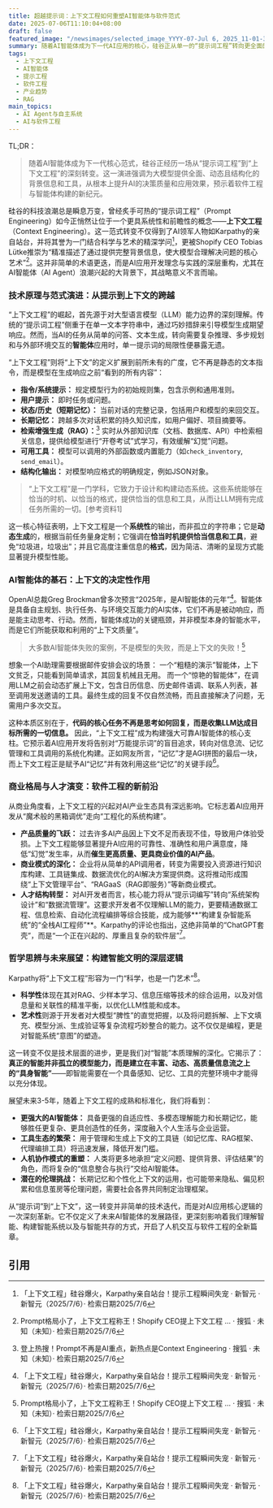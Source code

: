 ```yaml
---
title: 超越提示词：上下文工程如何重塑AI智能体与软件范式
date: 2025-07-06T11:10:04+08:00
draft: false
featured_image: "/newsimages/selected_image_YYYY-07-Jul 6, 2025_11-01-39-786.jpg"
summary: 随着AI智能体成为下一代AI应用的核心，硅谷正从单一的“提示词工程”转向更全面的“上下文工程”。这一新范式通过为大模型提供动态、多维度的背景信息和工具，显著提升AI的决策质量和可靠性，标志着AI开发从指令式交互迈向智能系统构建，并对未来的软件工程和人机协作模式产生深远影响。
tags: 
  - 上下文工程
  - AI智能体
  - 提示工程
  - 软件工程
  - 产业趋势
  - RAG
main_topics: 
  - AI Agent与自主系统
  - AI与软件工程
---
```


TL;DR：
>随着AI智能体成为下一代核心范式，硅谷正经历一场从“提示词工程”到“上下文工程”的深刻转变。这一演进强调为大模型提供全面、动态且结构化的背景信息和工具，从根本上提升AI的决策质量和应用效果，预示着软件工程与智能体构建的新纪元。

硅谷的科技浪潮总是瞬息万变，曾经炙手可热的“提示词工程”（Prompt Engineering）如今正悄然让位于一个更具系统性和前瞻性的概念——**上下文工程**（Context Engineering）。这一范式转变不仅得到了AI领军人物如Karpathy的亲自站台，并将其誉为一门结合科学与艺术的精深学问[^1]，更被Shopify CEO Tobias Lütke推崇为“精准描述了通过提供完整背景信息，使大模型合理解决问题的核心艺术”[^4]。这并非简单的术语更迭，而是AI应用开发理念与实践的深层重构，尤其在AI智能体（AI Agent）浪潮兴起的大背景下，其战略意义不言而喻。

### 技术原理与范式演进：从提示到上下文的跨越

“上下文工程”的崛起，首先源于对大型语言模型（LLM）能力边界的深刻理解。传统的“提示词工程”侧重于在单一文本字符串中，通过巧妙措辞来引导模型生成期望响应。然而，当AI的任务从简单的问答、文本生成，转向需要复杂推理、多步规划和与外部环境交互的**智能体**应用时，单一提示词的局限性便暴露无遗。

“上下文工程”则将“上下文”的定义扩展到前所未有的广度，它不再是静态的文本指令，而是模型在生成响应之前“看到的所有内容”：
*   **指令/系统提示：** 规定模型行为的初始规则集，包含示例和通用准则。
*   **用户提示：** 即时任务或问题。
*   **状态/历史（短期记忆）：** 当前对话的完整记录，包括用户和模型的来回交互。
*   **长期记忆：** 跨越多次对话积累的持久知识库，如用户偏好、项目摘要等。
*   **检索增强生成（RAG）：**[^2] 实时从外部知识库（文档、数据库、API）中检索相关信息，提供给模型进行“开卷考试”式学习，有效缓解“幻觉”问题。
*   **可用工具：** 模型可以调用的外部函数或内置能力（如`check_inventory`, `send_email`）。
*   **结构化输出：** 对模型响应格式的明确规定，例如JSON对象。

>“上下文工程”是一门学科，它致力于设计和构建动态系统。这些系统能够在恰当的时机、以恰当的格式，提供恰当的信息和工具，从而让LLM拥有完成任务所需的一切。[参考资料1]

这一核心特征表明，上下文工程是一个**系统性**的输出，而非孤立的字符串；它是**动态生成**的，根据当前任务量身定制；它强调在**恰当时机提供恰当信息和工具**，避免“垃圾进，垃圾出”；并且它高度注重信息的**格式**，因为简洁、清晰的呈现方式能显著提升模型性能。

### AI智能体的基石：上下文的决定性作用

OpenAI总裁Greg Brockman曾多次预言“2025年，是AI智能体的元年”[^1]。智能体是具备自主规划、执行任务、与环境交互能力的AI实体，它们不再是被动响应，而是能主动思考、行动。然而，智能体成功的关键瓶颈，并非模型本身的智能水平，而是它们所能获取和利用的“上下文质量”。

>大多数AI智能体失败的案例，不是模型的失败，而是上下文的失败！[^4]

想象一个AI助理需要根据邮件安排会议的场景：
一个“粗糙的演示”智能体，上下文贫乏，只能看到简单请求，其回复机械且无用。
而一个“惊艳的智能体”，在调用LLM之前会动态扩展上下文，包含日历信息、历史邮件语调、联系人列表，甚至调用发送邀请的工具。最终生成的回复不仅自然流畅，而且直接解决了问题，无需用户多次交互。

这种本质区别在于，**代码的核心任务不再是思考如何回复，而是收集LLM达成目标所需的一切信息。** 因此，“上下文工程”成为构建强大可靠AI智能体的核心支柱。它预示着AI应用开发将告别对“万能提示词”的盲目追求，转向对信息流、记忆管理和工具调用的系统化构建。正如网友所言，“记忆”才是AGI拼图的最后一块，而上下文工程正是赋予AI“记忆”并有效利用这些“记忆”的关键手段[^1]。

### 商业格局与人才演变：软件工程的新前沿

从商业角度看，上下文工程的兴起对AI产业生态具有深远影响。它标志着AI应用开发从“魔术般的黑箱调优”走向“工程化的系统构建”。
*   **产品质量的飞跃：** 过去许多AI产品因上下文不足而表现不佳，导致用户体验受损。上下文工程能够显著提升AI应用的可靠性、准确性和用户满意度，降低“幻觉”发生率，从而**催生更高质量、更具商业价值的AI产品**。
*   **商业模式的深化：** 企业将从简单的API调用者，转变为需要投入资源进行知识库构建、工具链集成、数据流优化的AI解决方案提供商。这将推动形成围绕“上下文管理平台”、“RAGaaS（RAG即服务）”等新商业模式。
*   **人才结构转型：** 对AI开发者而言，核心能力将从“提示词编写”转向“系统架构设计”和“数据流管理”。这要求开发者不仅理解LLM的能力，更要精通数据工程、信息检索、自动化流程编排等综合技能，成为能够**“构建复杂智能系统”的“全栈AI工程师”**。Karpathy的评论也指出，这绝非简单的“ChatGPT套壳”，而是“一个正在兴起的、厚重且复杂的软件层”[^1]。

### 哲学思辨与未来展望：构建智能文明的深层逻辑

Karpathy将“上下文工程”形容为一门“科学，也是一门艺术”[^1]。
*   **科学性**体现在其对RAG、少样本学习、信息压缩等技术的综合运用，以及对信息量和关联性的精准平衡，以优化LLM性能和成本。
*   **艺术性**则源于开发者对大模型“脾性”的直觉把握，以及将问题拆解、上下文填充、模型分派、生成验证等复杂流程巧妙整合的能力。这不仅仅是编程，更是对智能系统“意图”的塑造。

这一转变不仅是技术层面的进步，更是我们对“智能”本质理解的深化。它揭示了：**真正的智能并非孤立的模型能力，而是建立在丰富、动态、高质量信息流之上的“具身智能”**——即智能需要在一个具备感知、记忆、工具的完整环境中才能得以充分体现。

展望未来3-5年，随着上下文工程的成熟和标准化，我们将看到：
*   **更强大的AI智能体：** 具备更强的自适应性、多模态理解能力和长期记忆，能够胜任更复杂、更具创造性的任务，深度融入个人生活与企业运营。
*   **工具生态的繁荣：** 用于管理和生成上下文的工具链（如记忆库、RAG框架、代理编排工具）将迅速发展，降低开发门槛。
*   **人机协作模式的重塑：** 人类将更多地承担“定义问题、提供背景、评估结果”的角色，而将复杂的“信息整合与执行”交给AI智能体。
*   **潜在的伦理挑战：** 长期记忆和个性化上下文的运用，也可能带来隐私、偏见积累和信息茧房等伦理问题，需要社会各界共同制定治理框架。

从“提示词”到“上下文”，这一转变并非简单的技术迭代，而是对AI应用核心逻辑的一次深刻革新。它不仅定义了未来AI智能体的发展路径，更深刻影响着我们理解智能、构建智能系统以及与智能共存的方式，开启了人机交互与软件工程的全新篇章。

## 引用
[^1]: 「上下文工程」硅谷爆火，Karpathy亲自站台！提示工程瞬间失宠 · 新智元 · 新智元（2025/7/6）· 检索日期2025/7/6
[^2]: 登上热搜！Prompt不再是AI重点，新热点是Context Engineering · 搜狐 · 未知（未知）· 检索日期2025/7/6
[^3]: Context Engineering Explained: What It Is, And Why It Matters · philschmid.de · Philipp Schmid（未知）· 检索日期2025/7/6
[^4]: Prompt格局小了，上下文工程称王！Shopify CEO提上下文工程 ... · 搜狐 · 未知（未知）· 检索日期2025/7/6
[^5]: 宝玉on X: "一文看懂“提示词” vs “提示词工程” vs “上下文工程” 很多人 ... · X · 宝玉（未知）· 检索日期2025/7/6
